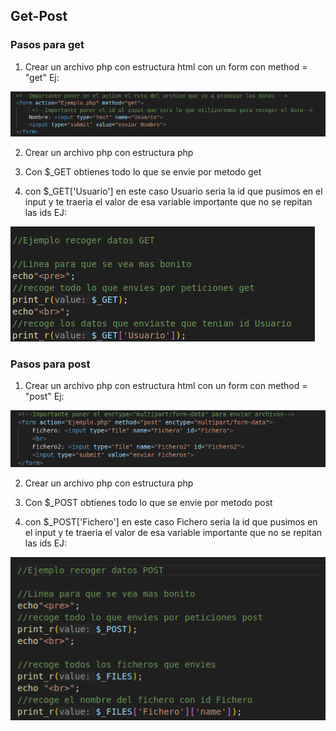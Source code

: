 ## Get-Post
### Pasos para get
1. Crear un archivo php con estructura html con un form con method = "get"
Ej:

![](../Fotos/getHTML.png)

2. Crear un archivo php con estructura php 

3. Con $_GET obtienes todo lo que se envie por metodo get

4. con $_GET['Usuario'] en este caso Usuario seria la id que pusimos en el input y te traeria el valor de esa variable importante que no se repitan las ids
EJ:

![](../Fotos/getPHP.png)

### Pasos para post
1. Crear un archivo php con estructura html con un form con method = "post"
Ej:

![](../Fotos/postHTML.png)

2. Crear un archivo php con estructura php 

3. Con $_POST obtienes todo lo que se envie por metodo post

4. con $_POST['Fichero'] en este caso Fichero seria la id que pusimos en el input y te traeria el valor de esa variable importante que no se repitan las ids
EJ:

![](../Fotos/POSTphp.png)



